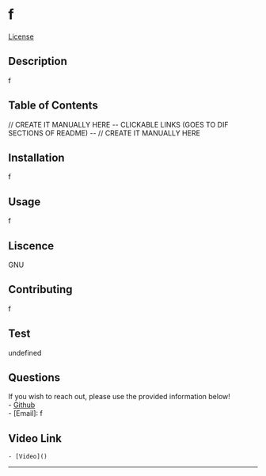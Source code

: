# f

[License](https://img.shields.io/github/license/jimbolikesgithub/README-Generator-09?style=flat-square)


## Description
f

## Table of Contents
// CREATE IT MANUALLY HERE
    -- CLICKABLE LINKS (GOES TO DIF SECTIONS OF README) --
// CREATE IT MANUALLY HERE
## Installation
f

## Usage
f

## Liscence
GNU

## Contributing
f

## Test
undefined

## Questions
If you wish to reach out, please use the provided information below! <br/>
    - [Github](https://github.com/f) <br/>
    - [Email]: f

## Video Link 
    - [Video]()

---
